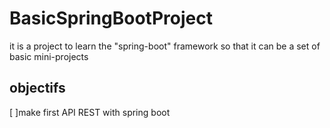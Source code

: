 # BasicSpringBootProject
it is a project to learn the "spring-boot" framework so that it can be a set of basic mini-projects


## objectifs
[ ]make first API REST with spring boot
